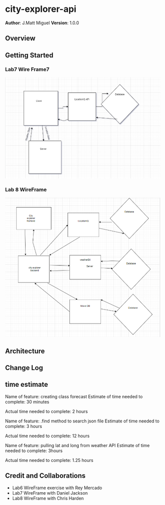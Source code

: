 # city-explorer-api


**Author**: J.Matt Miguel
**Version**: 1.0.0 

## Overview



## Getting Started


### Lab7 Wire Frame7
![Lab 7 Wireframe](lab7-wireframe.PNG)

### Lab 8 WireFrame
![Lab 8  Wireframe](Lab8-wireframe.PNG)

## Architecture
<!-- Provide a detailed description of the application design. What technologies (languages, libraries, etc) you're using, and any other relevant design information. -->

## Change Log
<!-- Use this area to document the iterative changes made to your application as each feature is successfully implemented. Use time stamps. Here's an example:

01-01-2001 4:59pm - Application now has a fully-functional express server, with a GET route for the location resource. -->

## time estimate
Name of feature: creating class forecast
Estimate of time needed to complete: 30 minutes


Actual time needed to complete: 2 hours

Name of feature: .find method to search json file
Estimate of time needed to complete: 3 hours


Actual time needed to complete: 12 hours

Name of feature: pulling lat and long from weather API
Estimate of time needed to complete: 3hours


Actual time needed to complete: 1.25 hours

## Credit and Collaborations

- Lab6 WireFrame exercise with Rey Mercado
- Lab7 WireFrame with Daniel Jackson
- Lab8 WireFrame with Chris Harden
